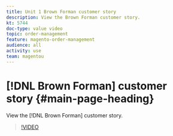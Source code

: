 ```yaml
---
title: Unit 1 Brown Forman customer story
description: View the Brown Forman customer story.
kt: 5744
doc-type: value video
topic: order-management
feature: magento-order-management
audience: all
activity: use
team: magentou
---
```


# [!DNL Brown Forman] customer story {#main-page-heading}

View the [!DNL Brown Forman] customer story.

>[!VIDEO](https://video.tv.adobe.com/v/35965?quality=12&learn=on)
